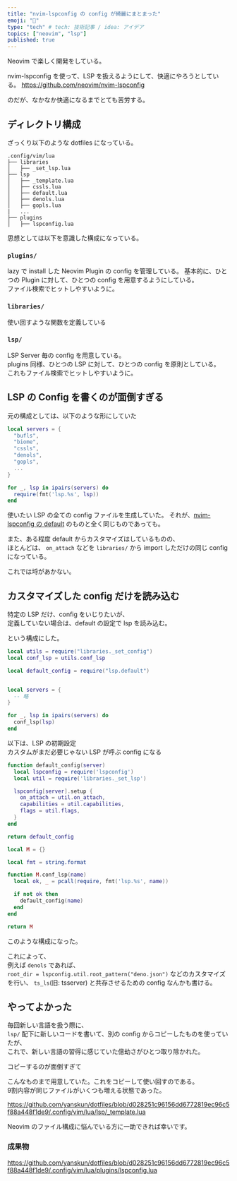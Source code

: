 ```yaml
---
title: "nvim-lspconfig の config が綺麗にまとまった"
emoji: "🦉"
type: "tech" # tech: 技術記事 / idea: アイデア
topics: ["neovim", "lsp"]
published: true
---
```


Neovim で楽しく開発をしている。  

nvim-lspconfig を使って、LSP を扱えるようにして、快適にやろうとしている。
https://github.com/neovim/nvim-lspconfig

のだが、なかなか快適になるまでとても苦労する。

## ディレクトリ構成

ざっくり以下のような dotfiles になっている。

```
.config/vim/lua
├── libraries
│   ├── _set_lsp.lua
├── lsp
│   ├── _template.lua
│   ├── cssls.lua
│   ├── default.lua
│   ├── denols.lua
│   ├── gopls.lua
|   ...
├── plugins
│   ├── lspconfig.lua
```

思想としては以下を意識した構成になっている。

### `plugins/`

lazy で install した Neovim Plugin の config を管理している。
基本的に、ひとつの Plugin に対して、ひとつの config を用意するようにしている。  
ファイル検索でヒットしやすいように。

### `libraries/`

使い回すような関数を定義している

### `lsp/`

LSP Server 毎の config を用意している。  
plugins 同様、ひとつの LSP に対して、ひとつの config を原則としている。  
これもファイル検索でヒットしやすいように。

## LSP の Config を書くのが面倒すぎる

元の構成としては、以下のような形にしていた

```lua:.config/vim/lua/plugins/lspcconfig.lua
local servers = {
  "bufls",
  "biome",
  "cssls",
  "denols",
  "gopls",
  ...
}

for _, lsp in ipairs(servers) do
  require(fmt('lsp.%s', lsp))
end
```

使いたい LSP の全ての config ファイルを生成していた。
それが、[nvim-lspconfig の default](https://github.com/neovim/nvim-lspconfig/blob/master/doc/server_configurations.md) のものと全く同じものであっても。

また、ある程度 default からカスタマイズはしているものの、  
ほとんどは、 `on_attach` などを `libraries/` から import しただけの同じ config になっている。

これでは埒があかない。

## カスタマイズした config だけを読み込む

特定の LSP だけ、config をいじりたいが、  
定義していない場合は、default の設定で lsp を読み込む。  

という構成にした。

```lua:.config/vim/lua/plugins/lspcconfig.lua
local utils = require("libraries._set_config")
local conf_lsp = utils.conf_lsp

local default_config = require("lsp.default")


local servers = {
  -- 略
}

for _, lsp in ipairs(servers) do
  conf_lsp(lsp)
end
```

以下は、LSP の初期設定  
カスタムがまだ必要じゃない LSP が呼ぶ config になる
```lua:.config/vim/lua/lsp/default.lua
function default_config(server)
  local lspconfig = require('lspconfig')
  local util = require('libraries._set_lsp')

  lspconfig[server].setup {
    on_attach = util.on_attach,
    capabilities = util.capabilities,
    flags = util.flags,
  }
end

return default_config
```

```lua:.config/vim/lua/libraries/_set_config.lua 
local M = {}

local fmt = string.format

function M.conf_lsp(name)
  local ok, _ = pcall(require, fmt('lsp.%s', name))

  if not ok then
    default_config(name)
  end
end

return M
```

このような構成になった。

これによって、  
例えば `denols` であれば、  
`root_dir = lspconfig.util.root_pattern("deno.json")` などのカスタマイズを行い、 `ts_ls`(旧: tsserver) と共存させるための config なんかも書ける。

## やってよかった

毎回新しい言語を扱う際に、  
`lsp/` 配下に新しいコードを書いて、別の config からコピーしたものを使っていたが、  
これで、新しい言語の習得に感じていた億劫さがひとつ取り除かれた。

コピーするのが面倒すぎて

こんなものまで用意していた。これをコピーして使い回すのである。  
9割内容が同じファイルがいくつも増える状態であった。

https://github.com/yanskun/dotfiles/blob/d028251c96156dd6772819ec96c5f88a448f1de9/.config/vim/lua/lsp/_template.lua

Neovim のファイル構成に悩んでいる方に一助できれば幸いです。

### 成果物

https://github.com/yanskun/dotfiles/blob/d028251c96156dd6772819ec96c5f88a448f1de9/.config/vim/lua/plugins/lspconfig.lua
